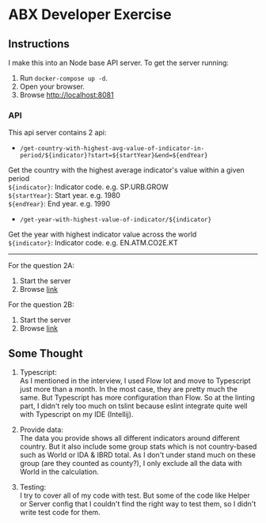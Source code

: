 # ABX Developer Exercise

## Instructions
I make this into an Node base API server. To get the server running:
1. Run `docker-compose up -d`.
2. Open your browser.
3. Browse [http://localhost:8081](http://localhost:8081)

### API
This api server contains 2 api:
- `/get-country-with-highest-avg-value-of-indicator-in-period/${indicator}?start=${startYear}&end=${endYear}`

Get the country with the highest average indicator's value within a given period\
`${indicator}`: Indicator code. e.g. SP.URB.GROW\
`${startYear}`: Start year. e.g. 1980\
`${endYear}`: End year. e.g. 1990


- `/get-year-with-highest-value-of-indicator/${indicator}`

Get the year with highest indicator value across the world\
`${indicator}`: Indicator code. e.g. EN.ATM.CO2E.KT

***

For the question 2A:
1. Start the server
2. Browse [link](http://localhost:8081/get-country-with-highest-avg-value-of-indicator-in-period/SP.URB.GROW?start=1980&end=1990)

For the question 2B:
1. Start the server
2. Browse [link](http://localhost:8081/get-year-with-highest-value-of-indicator/EN.ATM.CO2E.KT)

## Some Thought
1. Typescript:\
As I mentioned in the interview, I used Flow lot and move to Typescript just more than a month. 
In the most case, they are pretty much the same. But Typescript has more configuration than Flow. So 
at the linting part, I didn't rely too much on tslint because eslint integrate quite well with Typescript
on my IDE (Intellij).

2. Provide data:\
The data you provide shows all different indicators around different country. But it also include some group stats
which is not country-based such as World or IDA & IBRD total. As I don't under stand much on these group 
(are they counted as county?), I only exclude all the data with World in the calculation.

3. Testing:\
I try to cover all of my code with test. But some of the code like Helper or Server config that I couldn't find
the right way to test them, so I didn't write test code for them.

